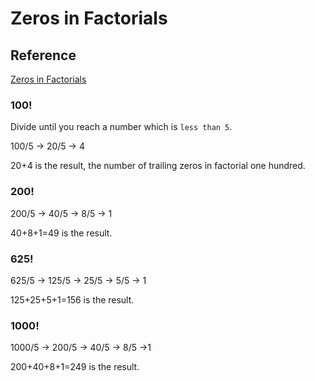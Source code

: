 # Zeros in Factorials

## Reference

[Zeros in Factorials](https://www.youtube.com/watch?v=sT4yFjITtcE)

### 100!

Divide until you reach a number which is `less than 5`.

100/5 -> 20/5 -> 4

20+4 is the result, the number of trailing zeros in factorial one hundred.


### 200!

200/5 -> 40/5 -> 8/5 -> 1

40+8+1=49 is the result.

### 625!

625/5 -> 125/5 -> 25/5 -> 5/5 -> 1

125+25+5+1=156 is the result.

### 1000!

1000/5 -> 200/5 -> 40/5 -> 8/5 ->1

200+40+8+1=249 is the result.